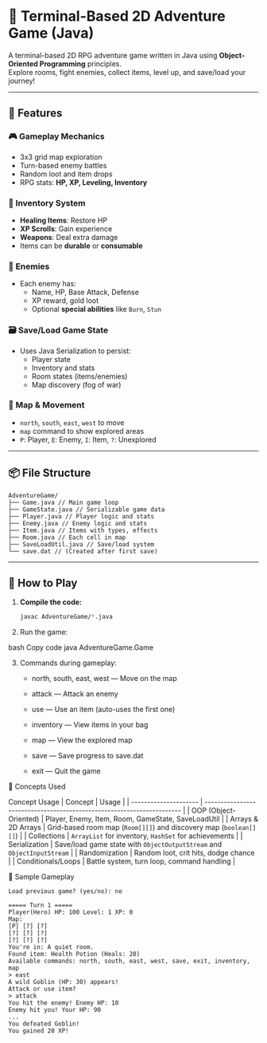 # 🧭 Terminal-Based 2D Adventure Game (Java)

A terminal-based 2D RPG adventure game written in Java using **Object-Oriented Programming** principles.  
Explore rooms, fight enemies, collect items, level up, and save/load your journey!

---

## 🚀 Features

### 🎮 Gameplay Mechanics
- 3x3 grid map exploration
- Turn-based enemy battles
- Random loot and item drops
- RPG stats: **HP, XP, Leveling, Inventory**

### 💼 Inventory System
- **Healing Items**: Restore HP
- **XP Scrolls**: Gain experience
- **Weapons**: Deal extra damage
- Items can be **durable** or **consumable**

### 🧠 Enemies
- Each enemy has:
  - Name, HP, Base Attack, Defense
  - XP reward, gold loot
  - Optional **special abilities** like `Burn`, `Stun`

### 🗃️ Save/Load Game State
- Uses Java Serialization to persist:
  - Player state
  - Inventory and stats
  - Room states (items/enemies)
  - Map discovery (fog of war)

### 🧭 Map & Movement
- `north`, `south`, `east`, `west` to move
- `map` command to show explored areas
- `P`: Player, `E`: Enemy, `I`: Item, `?`: Unexplored

---

## 📦 File Structure
```
AdventureGame/
├── Game.java // Main game loop
├── GameState.java // Serializable game data
├── Player.java // Player logic and stats
├── Enemy.java // Enemy logic and stats
├── Item.java // Items with types, effects
├── Room.java // Each cell in map
├── SaveLoadUtil.java // Save/load system
└── save.dat // (Created after first save)
```

---

## 📖 How to Play

1. **Compile the code:**
   ```bash
   javac AdventureGame/*.java
2. Run the game:

bash
Copy code
java AdventureGame.Game

3. Commands during gameplay:

   * north, south, east, west — Move on the map

   * attack — Attack an enemy

   *  use — Use an item (auto-uses the first one)

   *  inventory — View items in your bag

   *  map — View the explored map

   *  save — Save progress to save.dat

   *  exit — Quit the game

🧠 Concepts Used

Concept	Usage
| Concept               | Usage                                                                  |
| --------------------- | ---------------------------------------------------------------------- |
| OOP (Object-Oriented) | Player, Enemy, Item, Room, GameState, SaveLoadUtil                     |
| Arrays & 2D Arrays    | Grid-based room map (`Room[][]`) and discovery map (`boolean[][]`)     |
| Collections           | `ArrayList` for inventory, `HashSet` for achievements                  |
| Serialization         | Save/load game state with `ObjectOutputStream` and `ObjectInputStream` |
| Randomization         | Random loot, crit hits, dodge chance                                   |
| Conditionals/Loops    | Battle system, turn loop, command handling                             |

🧪 Sample Gameplay

```
Load previous game? (yes/no): no

===== Turn 1 =====
Player(Hero) HP: 100 Level: 1 XP: 0
Map:
[P] [?] [?]
[?] [?] [?]
[?] [?] [?]
You're in: A quiet room.
Found item: Health Potion (Heals: 20)
Available commands: north, south, east, west, save, exit, inventory, map
> east
A wild Goblin (HP: 30) appears!
Attack or use item?
> attack
You hit the enemy! Enemy HP: 10
Enemy hit you! Your HP: 90
...
You defeated Goblin!
You gained 20 XP!
```
